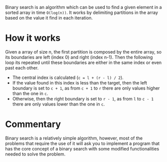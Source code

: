 Binary search is an algorithm which can be used to find a given element in a sorted array in time `O(log(n))`. It works by delimiting partitions in the array based on the value it find in each iteration.

# How it works

Given a array of size n, the first partition is composed by the entire array, so its boundaries are left (index 0) and right (index n-1). Then the following loop its repeated until these boundaries are either in the same index or even past each other.

- The central index is calculated (`c = l + (r - l) / 2`).
- If the value found in this index is less than the target, then the left boundary is set to `c + 1`, as from `c + 1` to `r` there are only values higher than the one in `c`.
- Otherwise, then the right boundary is set to `r - 1`, as from `l` to `c - 1` there are only values lower than the one in `c`.

# Commentary

Binary search is a relatively simple algorithm, however, most of the problems that require the use of it will ask you to implement a program that has the core concept of a binary search with some modified functionalities needed to solve the problem.